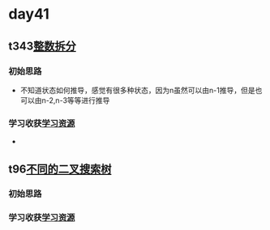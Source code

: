 # day41
## t343[整数拆分](https://leetcode.cn/problems/integer-break/)
### 初始思路
  - 不知道状态如何推导，感觉有很多种状态，因为n虽然可以由n-1推导，但是也可以由n-2,n-3等等进行推导
### 学习收获[学习资源](https://programmercarl.com/0343.%E6%95%B4%E6%95%B0%E6%8B%86%E5%88%86.html)
  -  
## t96[不同的二叉搜索树](https://leetcode.cn/problems/unique-binary-search-trees/)
### 初始思路
### 学习收获[学习资源](https://programmercarl.com/0096.%E4%B8%8D%E5%90%8C%E7%9A%84%E4%BA%8C%E5%8F%89%E6%90%9C%E7%B4%A2%E6%A0%91.html)
